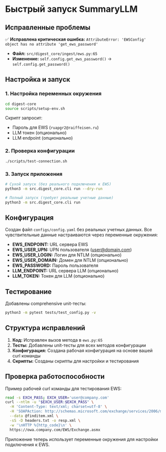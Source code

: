 # Быстрый запуск SummaryLLM

## Исправленные проблемы

✅ **Исправлена критическая ошибка:** `AttributeError: 'EWSConfig' object has no attribute 'get_ews_password'`
- **Файл:** `src/digest_core/ingest/ews.py:65`
- **Изменение:** `self.config.get_ews_password()` → `self.config.get_password()`

## Настройка и запуск

### 1. Настройка переменных окружения

```bash
cd digest-core
source scripts/setup-env.sh
```

Скрипт запросит:
- Пароль для EWS (`ruapgr2@raiffeisen.ru`)
- LLM токен (опционально)
- LLM endpoint (опционально)

### 2. Проверка конфигурации

```bash
./scripts/test-connection.sh
```

### 3. Запуск приложения

```bash
# Сухой запуск (без реального подключения к EWS)
python3 -m src.digest_core.cli run --dry-run

# Полный запуск (требует реальные учетные данные)
python3 -m src.digest_core.cli run
```

## Конфигурация

Создан файл `configs/config.yaml` без реальных учетных данных.
Все чувствительные данные настраиваются через переменные окружения:

- **EWS_ENDPOINT:** URL сервера EWS
- **EWS_USER_UPN:** UPN пользователя (user@domain.com)
- **EWS_USER_LOGIN:** Логин для NTLM (опционально)
- **EWS_USER_DOMAIN:** Домен для NTLM (опционально)
- **EWS_PASSWORD:** Пароль пользователя
- **LLM_ENDPOINT:** URL сервера LLM (опционально)
- **LLM_TOKEN:** Токен для LLM (опционально)

## Тестирование

Добавлены comprehensive unit-тесты:
```bash
python3 -m pytest tests/test_config.py -v
```

## Структура исправлений

1. **Код:** Исправлен вызов метода в `ews.py:65`
2. **Тесты:** Добавлены unit-тесты для всех методов конфигурации
3. **Конфигурация:** Создана рабочая конфигурация на основе вашей curl команды
4. **Скрипты:** Созданы скрипты для настройки и тестирования

## Проверка работоспособности

Пример рабочей curl команды для тестирования EWS:
```bash
read -s EXCH_PASS; EXCH_USER='user@company.com'
curl --ntlm -u "$EXCH_USER:$EXCH_PASS" \
  -H 'Content-Type: text/xml; charset=utf-8' \
  -H 'SOAPAction: http://schemas.microsoft.com/exchange/services/2006/messages/FindItem' \
  --data @finditem.xml \
  -sS -D headers.txt -o resp.xml \
  -w '\nHTTP %{http_code}\n' \
  https://owa.company.com/EWS/Exchange.asmx
```

Приложение теперь использует переменные окружения для настройки подключения к EWS.
